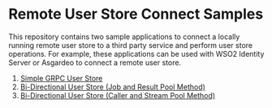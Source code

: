 # Remote User Store Connect Samples

This repository contains two sample applications to connect a locally running remote user store to a third party service and perform user store operations. For example, these applications can be used with WSO2 Identity Server or Asgardeo to connect a remote user store.

1. [Simple GRPC User Store](/simple-grpc-user-store/)
2. [Bi-Directional User Store (Job and Result Pool Method)](/bi-di-user-store/)
3. [Bi-Directional User Store (Caller and Stream Pool Method)](/bi-di-user-store-2/)
